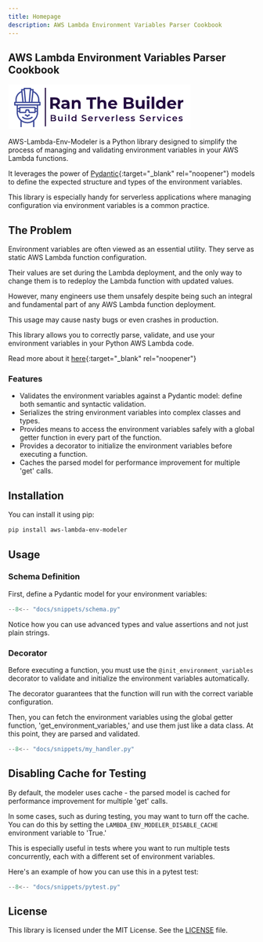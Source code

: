 ```yaml
---
title: Homepage
description: AWS Lambda Environment Variables Parser Cookbook
---
```

## **AWS Lambda Environment Variables Parser Cookbook**

[<img alt="alt_text" src="./media/banner.png" />](https://www.ranthebuilder.cloud/)

AWS-Lambda-Env-Modeler is a Python library designed to simplify the process of managing and validating environment variables in your AWS Lambda functions.

It leverages the power of [Pydantic](https://pydantic-docs.helpmanual.io/){:target="_blank" rel="noopener"} models to define the expected structure and types of the environment variables.

This library is especially handy for serverless applications where managing configuration via environment variables is a common practice.

## **The Problem**

Environment variables are often viewed as an essential utility. They serve as static AWS Lambda function configuration.

Their values are set during the Lambda deployment, and the only way to change them is to redeploy the Lambda function with updated values.

However, many engineers use them unsafely despite being such an integral and fundamental part of any AWS Lambda function deployment.

This usage may cause nasty bugs or even crashes in production.

This library allows you to correctly parse, validate, and use your environment variables in your Python AWS Lambda code.

Read more about it [here](https://www.ranthebuilder.cloud/post/aws-lambda-cookbook-environment-variables){:target="_blank" rel="noopener"}

### **Features**

- Validates the environment variables against a Pydantic model: define both semantic and syntactic validation.
- Serializes the string environment variables into complex classes and types.
- Provides means to access the environment variables safely with a global getter function in every part of the function.
- Provides a decorator to initialize the environment variables before executing a function.
- Caches the parsed model for performance improvement for multiple 'get' calls.

## Installation

You can install it using pip:

```bash
pip install aws-lambda-env-modeler
```

## Usage

### Schema Definition

First, define a Pydantic model for your environment variables:

```python title="schema.py"
--8<-- "docs/snippets/schema.py"
```

Notice how you can use advanced types and value assertions and not just plain strings.

### Decorator

Before executing a function, you must use the `@init_environment_variables` decorator to validate and initialize the environment variables automatically.

The decorator guarantees that the function will run with the correct variable configuration.

Then, you can fetch the environment variables using the global getter function, 'get_environment_variables,' and use them just like a data class. At this point, they are parsed and validated.

```python hl_lines="7 18 20" title="my_handler.py"
--8<-- "docs/snippets/my_handler.py"
```

## Disabling Cache for Testing

By default, the modeler uses cache - the parsed model is cached for performance improvement for multiple 'get' calls.

In some cases, such as during testing, you may want to turn off the cache. You can do this by setting the `LAMBDA_ENV_MODELER_DISABLE_CACHE` environment variable to 'True.'

This is especially useful in tests where you want to run multiple tests concurrently, each with a different set of environment variables.

Here's an example of how you can use this in a pytest test:

```python hl_lines="8 26" title="pytest.py"
--8<-- "docs/snippets/pytest.py"
```

## License

This library is licensed under the MIT License. See the [LICENSE](https://github.com/ran-isenberg/aws-lambda-env-modeler/blob/main/LICENSE) file.
